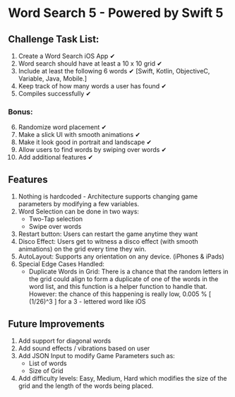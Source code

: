 # Word Search 5 - Powered by Swift 5

## Challenge Task List: 
1. Create a Word Search iOS App ✔
2. Word search should have at least a 10 x 10 grid ✔ 
3. Include at least the following 6 words ✔
[Swift, Kotlin, ObjectiveC, Variable, Java, Mobile.]
4. Keep track of how many words a user has found ✔
5. Compiles successfully ✔
### Bonus:
6. Randomize word placement ✔
7. Make a slick UI with smooth animations ✔
8. Make it look good in portrait and landscape ✔
9. Allow users to find words by swiping over words ✔
10. Add additional features ✔

## Features
1. Nothing is hardcoded - Architecture supports changing game parameters by modifying a few variables. 
2. Word Selection can be done in two ways: 
    - Two-Tap selection
    - Swipe over words
3. Restart button: Users can restart the game anytime they want
4. Disco Effect: Users get to witness a disco effect (with smooth animations) on the grid every time they win.
5. AutoLayout: Supports any orientation on any device. (iPhones & iPads)
6. Special Edge Cases Handled: 
    - Duplicate Words in Grid: 
    There is a chance that the random letters in the grid could align to form a duplicate of one of the words in the word list, and this function is a helper function to handle that.
    However: the chance of this happening is really low, 0.005 % [ (1/26)^3 ] for a 3 - lettered word like iOS



## Future Improvements
1. Add support for diagonal words
2. Add sound effects / vibrations based on user 
3. Add JSON Input to modify Game Parameters such as:
    - List of words
    - Size of Grid
4. Add difficulty levels: Easy, Medium, Hard which modifies the size of the grid and the length of the words being placed.

